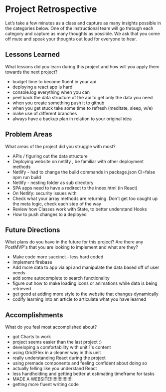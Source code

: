 # Project Retrospective

Let’s take a few minutes as a class and capture as many insights possible in the categories below.  One of the instructional team will go through each category and capture as many thoughts as possible.  We ask that you come off mute and speak your thoughts out loud for everyone to hear. 

## Lessons Learned

What lessons did you learn during this project and how will you apply them towards the next project? 

- budget time to become fluent in your api
- deploying a react app is hard
- console.log everything when you can
- peel back the data structure of the api to get only the data you need
- when you create something push it to github
- when you  get stuck take some time to refresh (meditate, sleep, w/e)
- make use of different branches
- always have a backup plan in relation to your original idea

## Problem Areas

What areas of the project did you struggle with most?

- APIs / figuring out the data structure
- Deploying website on netlify , be familiar with other deployment methods
- Netlify - had to change the build commands in package.json CI=false npm run build
- Netlify - nesting folder as sub directory
- SPA apps need to have a redirect to the index.html (in React)
- On Netlify: security issues with <a target="_blank">
- Check what your array methods are returning. Don't get too caught up the meta logic, check each step of the way 
- Review how Classes work with State, to better understand Hooks
- How to push changes to a deployed 

## Future Directions

What plans do you have in the future for this project? Are there any PostMVP's that you are looking to implement and what are they? 

- Make code more succinct - less hard coded
- implement firebase
- Add more data to app via api and manipulate the data based off of user needs
- add some autocomplete to search functionality
- figure out how to make loading icons or animations while data is being retrieved
- get good at adding more style to the website that changes dynamically 
- codify learning into an article to articulate what you have learned


## Accomplishments

What do you feel most accomplished about? 

- got Charts to work
- project seems easier than the last project :)
- developing a comfortability with unit 1's content
- using Grid/Flex in a cleaner way in this unit
- really understanding React during the project
- using premade components and feeling confident about doing so
- actually felling like you understand React
- less handholding and getting better at estimating timeframe for tasks
- MADE A WEBSITE!!!!!!!!!!!!!!!!!!
- getting more fluent writing code
